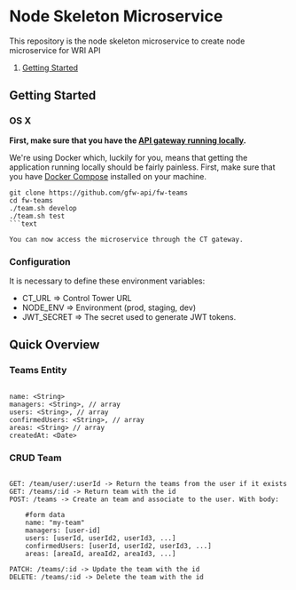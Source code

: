 # Node Skeleton Microservice


This repository is the node skeleton microservice to create node microservice for WRI API

1. [Getting Started](#getting-started)

## Getting Started

### OS X

**First, make sure that you have the [API gateway running
locally](https://github.com/control-tower/control-tower).**

We're using Docker which, luckily for you, means that getting the
application running locally should be fairly painless. First, make sure
that you have [Docker Compose](https://docs.docker.com/compose/install/)
installed on your machine.

```
git clone https://github.com/gfw-api/fw-teams
cd fw-teams
./team.sh develop
./team.sh test
```text

You can now access the microservice through the CT gateway.

```

### Configuration

It is necessary to define these environment variables:

* CT_URL => Control Tower URL
* NODE_ENV => Environment (prod, staging, dev)
* JWT_SECRET => The secret used to generate JWT tokens.

## Quick Overview

### Teams Entity

```

name: <String>
managers: <String>, // array
users: <String>, // array
confirmedUsers: <String>, // array
areas: <String> // array
createdAt: <Date>

```

### CRUD Team

```

GET: /team/user/:userId -> Return the teams from the user if it exists
GET: /teams/:id -> Return team with the id
POST: /teams -> Create an team and associate to the user. With body:

    #form data
    name: "my-team"
    managers: [user-id]
    users: [userId, userId2, userId3, ...]
    confirmedUsers: [userId, userId2, userId3, ...]
    areas: [areaId, areaId2, areaId3, ...]

PATCH: /teams/:id -> Update the team with the id
DELETE: /teams/:id -> Delete the team with the id

```

